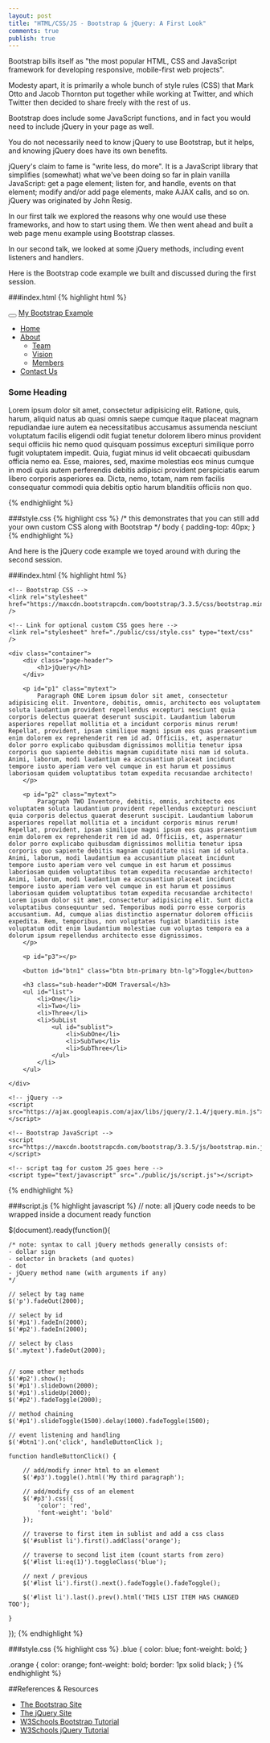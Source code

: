 ```yaml
---
layout: post
title: "HTML/CSS/JS - Bootstrap & jQuery: A First Look"
comments: true
publish: true
---
```


Bootstrap bills itself as "the most popular HTML, CSS and JavaScript framework for developing responsive, mobile-first web projects".

Modesty apart, it is primarily a whole bunch of style rules (CSS) that Mark Otto and Jacob Thornton put together while working at Twitter, and which Twitter then decided to share freely with the rest of us.

Bootstrap does include some JavaScript functions, and in fact you would need to include jQuery in your page as well. 

You do not necessarily need to know jQuery to use Bootstrap, but it helps, and knowing jQuery does have its own benefits.

jQuery's claim to fame is "write less, do more". It is a JavaScript library that simplifies (somewhat) what we've been doing so far in plain vanilla JavaScript: get a page element; listen for, and handle, events on that element; modify and/or add page elements, make AJAX calls, and so on. jQuery was originated by John Resig.

In our first talk we explored the reasons why one would use these frameworks, and how to start using them. We then went ahead and built a web page menu example using Bootstrap classes. 

In our second talk, we looked at some jQuery methods, including event listeners and handlers.

Here is the Bootstrap code example we built and discussed during the first session.

###index.html
{% highlight html %}
<!doctype html>
<html>

<head>
  <meta name="viewport" content="width=device-width, initial-scale=1">

  <title>Bootstrap Example</title>

  <!-- Bootstrap CSS -->
  <link rel="stylesheet" href="https://maxcdn.bootstrapcdn.com/bootstrap/3.3.5/css/bootstrap.min.css" />

  <!-- Link for optional custom CSS goes here -->
  <link rel="stylesheet" href="style.css" />

</head>

<body>

  <nav class="navbar navbar-inverse navbar-fixed-top">
    <div class="container-fluid">
      <div class="navbar-header">
        <button type="button" class="navbar-toggle" data-toggle="collapse" data-target="#divMenuList">
          <span class="icon-bar"></span>
          <span class="icon-bar"></span>
          <span class="icon-bar"></span>
        </button>
        <a class="navbar-brand" href="#">My Bootstrap Example</a>
      </div>
      <div id="divMenuList" class="collapse navbar-collapse">
        <ul class="nav navbar-nav">
          <li><a href="#">Home</a></li>
          <li class="dropdown">
            <a class="dropdown-toggle" data-toggle="dropdown" href="#">About<span class="caret"></span></a>
            <ul class="dropdown-menu">
              <li><a href="#">Team</a></li>
              <li><a href="#">Vision</a></li>
              <li><a href="#">Members</a></li>
            </ul>
          </li>
          <li><a href="#">Contact Us</a></li>
        </ul>
      </div>
    </div>
  </nav>

  <div class="container">
      <h3>Some Heading</h3>
      <p>Lorem ipsum dolor sit amet, consectetur adipisicing elit. Ratione, quis, harum, aliquid natus ab quasi omnis saepe cumque itaque placeat magnam repudiandae iure autem ea necessitatibus accusamus assumenda nesciunt voluptatum facilis
        eligendi odit fugiat tenetur dolorem libero minus provident sequi officiis hic nemo quod quisquam possimus excepturi similique porro fugit voluptatem impedit. Quia, fugiat minus id velit obcaecati quibusdam officia nemo ea. Esse, maiores, sed,
        maxime molestias eos minus cumque in modi quis autem perferendis debitis adipisci provident perspiciatis earum libero corporis asperiores ea. Dicta, nemo, totam, nam rem facilis consequatur commodi quia debitis optio harum blanditiis officiis
        non quo.</p>
  </div>

  <!-- jQuery -->
  <script src="https://ajax.googleapis.com/ajax/libs/jquery/2.1.4/jquery.min.js"></script>
  <!-- Bootstrap JavaScript -->
  <script src="https://maxcdn.bootstrapcdn.com/bootstrap/3.3.5/js/bootstrap.min.js"></script>

  <!-- script tag for optional custom JS goes here -->

</body>

</html>
{% endhighlight %}


###style.css
{% highlight css %}
/* 
this demonstrates that you can still add 
your own custom CSS along with Bootstrap 
*/
body {
    padding-top: 40px;
}
{% endhighlight %}


And here is the jQuery code example we toyed around with during the second session.


###index.html
{% highlight html %}
<!doctype html>
<html>

<head>
    <meta name="viewport" content="width=device-width, initial-scale=1">
    <title>jQuery Example</title>
    
    <!-- Bootstrap CSS -->
    <link rel="stylesheet" href="https://maxcdn.bootstrapcdn.com/bootstrap/3.3.5/css/bootstrap.min.css" />
    
    <!-- Link for optional custom CSS goes here -->
    <link rel="stylesheet" href="./public/css/style.css" type="text/css" />
    
</head>

<body>

    <div class="container">
        <div class="page-header">
            <h1>jQuery</h1>
        </div>
        
        <p id="p1" class="mytext">
            Paragraph ONE Lorem ipsum dolor sit amet, consectetur adipisicing elit. Inventore, debitis, omnis, architecto eos voluptatem soluta laudantium provident repellendus excepturi nesciunt quia corporis delectus quaerat deserunt suscipit. Laudantium laborum asperiores repellat mollitia et a incidunt corporis minus rerum! Repellat, provident, ipsam similique magni ipsum eos quas praesentium enim dolorem ex reprehenderit rem id ad. Officiis, et, aspernatur dolor porro explicabo quibusdam dignissimos mollitia tenetur ipsa corporis quo sapiente debitis magnam cupiditate nisi nam id soluta. Animi, laborum, modi laudantium ea accusantium placeat incidunt tempore iusto aperiam vero vel cumque in est harum et possimus laboriosam quidem voluptatibus totam expedita recusandae architecto!
        </p>
        
        <p id="p2" class="mytext">
            Paragraph TWO Inventore, debitis, omnis, architecto eos voluptatem soluta laudantium provident repellendus excepturi nesciunt quia corporis delectus quaerat deserunt suscipit. Laudantium laborum asperiores repellat mollitia et a incidunt corporis minus rerum! Repellat, provident, ipsam similique magni ipsum eos quas praesentium enim dolorem ex reprehenderit rem id ad. Officiis, et, aspernatur dolor porro explicabo quibusdam dignissimos mollitia tenetur ipsa corporis quo sapiente debitis magnam cupiditate nisi nam id soluta. Animi, laborum, modi laudantium ea accusantium placeat incidunt tempore iusto aperiam vero vel cumque in est harum et possimus laboriosam quidem voluptatibus totam expedita recusandae architecto! Animi, laborum, modi laudantium ea accusantium placeat incidunt tempore iusto aperiam vero vel cumque in est harum et possimus laboriosam quidem voluptatibus totam expedita recusandae architecto! Lorem ipsum dolor sit amet, consectetur adipisicing elit. Sunt dicta voluptatibus consequuntur sed. Temporibus modi porro esse corporis accusantium. Ad, cumque alias distinctio aspernatur dolorem officiis expedita. Rem, temporibus, non voluptates fugiat blanditiis iste voluptatum odit enim laudantium molestiae cum voluptas tempora ea a dolorum ipsum repellendus architecto esse dignissimos.
        </p>
        
        <p id="p3"></p>
        
        <button id="btn1" class="btn btn-primary btn-lg">Toggle</button>
        
        <h3 class="sub-header">DOM Traversal</h3>
        <ul id="list">
            <li>One</li>
            <li>Two</li>
            <li>Three</li>
            <li>SubList
                <ul id="sublist">
                    <li>SubOne</li>
                    <li>SubTwo</li>
                    <li>SubThree</li>
                </ul>
            </li>
        </ul>

    </div>

    <!-- jQuery -->
    <script src="https://ajax.googleapis.com/ajax/libs/jquery/2.1.4/jquery.min.js"></script>
    
    <!-- Bootstrap JavaScript -->
    <script src="https://maxcdn.bootstrapcdn.com/bootstrap/3.3.5/js/bootstrap.min.js"></script>
    
    <!-- script tag for custom JS goes here -->
    <script type="text/javascript" src="./public/js/script.js"></script>
</body>

</html>
{% endhighlight %}


###script.js
{% highlight javascript %}
// note: all jQuery code needs to be wrapped inside a document ready function

$(document).ready(function(){
    
    /* note: syntax to call jQuery methods generally consists of:
    - dollar sign
    - selector in brackets (and quotes)
    - dot
    - jQuery method name (with arguments if any)
    */
    
    // select by tag name
    $('p').fadeOut(2000);
    
    // select by id
    $('#p1').fadeIn(2000);
    $('#p2').fadeIn(2000);
    
    // select by class
    $('.mytext').fadeOut(2000);
    
    
    // some other methods
    $('#p2').show();
    $('#p1').slideDown(2000);
    $('#p1').slideUp(2000);
    $('#p2').fadeToggle(2000);
    
    // method chaining
    $('#p1').slideToggle(1500).delay(1000).fadeToggle(1500);
    
    // event listening and handling
    $('#btn1').on('click', handleButtonClick );
    
    function handleButtonClick() {
    
        // add/modify inner html to an element    
        $('#p3').toggle().html('My third paragraph');
    
        // add/modify css of an element
        $('#p3').css({
            'color': 'red',
            'font-weight': 'bold'
        });
        
        // traverse to first item in sublist and add a css class
        $('#sublist li').first().addClass('orange');
        
        // traverse to second list item (count starts from zero)
        $('#list li:eq(1)').toggleClass('blue');
        
        // next / previous
        $('#list li').first().next().fadeToggle().fadeToggle();
        
        $('#list li').last().prev().html('THIS LIST ITEM HAS CHANGED TOO');
        
    }
    
});
{% endhighlight %}


###style.css
{% highlight css %}
.blue {
    color: blue;
    font-weight: bold;
}

.orange {
    color: orange;
    font-weight: bold;
    border: 1px solid black;
}
{% endhighlight %}


##References &amp; Resources

- [The Bootstrap Site](http://getbootstrap.com/)
- [The jQuery Site](https://jquery.com/)
- [W3Schools Bootstrap Tutorial](http://www.w3schools.com/bootstrap/)
- [W3Schools jQuery Tutorial](http://www.w3schools.com/jquery/)